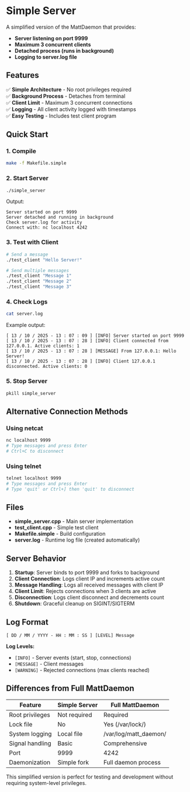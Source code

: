 # Simple Server

A simplified version of the MattDaemon that provides:
- **Server listening on port 9999**
- **Maximum 3 concurrent clients**
- **Detached process (runs in background)**
- **Logging to server.log file**

## Features

✅ **Simple Architecture** - No root privileges required  
✅ **Background Process** - Detaches from terminal  
✅ **Client Limit** - Maximum 3 concurrent connections  
✅ **Logging** - All client activity logged with timestamps  
✅ **Easy Testing** - Includes test client program  

## Quick Start

### 1. Compile
```bash
make -f Makefile.simple
```

### 2. Start Server
```bash
./simple_server
```
Output:
```
Server started on port 9999
Server detached and running in background
Check server.log for activity
Connect with: nc localhost 4242
```

### 3. Test with Client
```bash
# Send a message
./test_client "Hello Server!"

# Send multiple messages
./test_client "Message 1"
./test_client "Message 2" 
./test_client "Message 3"
```

### 4. Check Logs
```bash
cat server.log
```
Example output:
```
[ 13 / 10 / 2025 - 13 : 07 : 09 ] [INFO] Server started on port 9999
[ 13 / 10 / 2025 - 13 : 07 : 28 ] [INFO] Client connected from 127.0.0.1. Active clients: 1
[ 13 / 10 / 2025 - 13 : 07 : 28 ] [MESSAGE] From 127.0.0.1: Hello Server!
[ 13 / 10 / 2025 - 13 : 07 : 28 ] [INFO] Client 127.0.0.1 disconnected. Active clients: 0
```

### 5. Stop Server
```bash
pkill simple_server
```

## Alternative Connection Methods

### Using netcat
```bash
nc localhost 9999
# Type messages and press Enter
# Ctrl+C to disconnect
```

### Using telnet
```bash
telnet localhost 9999
# Type messages and press Enter
# Type 'quit' or Ctrl+] then 'quit' to disconnect
```

## Files

- **simple_server.cpp** - Main server implementation
- **test_client.cpp** - Simple test client
- **Makefile.simple** - Build configuration
- **server.log** - Runtime log file (created automatically)

## Server Behavior

1. **Startup**: Server binds to port 9999 and forks to background
2. **Client Connection**: Logs client IP and increments active count
3. **Message Handling**: Logs all received messages with client IP
4. **Client Limit**: Rejects connections when 3 clients are active
5. **Disconnection**: Logs client disconnect and decrements count
6. **Shutdown**: Graceful cleanup on SIGINT/SIGTERM

## Log Format

```
[ DD / MM / YYYY - HH : MM : SS ] [LEVEL] Message
```

**Log Levels:**
- `[INFO]` - Server events (start, stop, connections)
- `[MESSAGE]` - Client messages
- `[WARNING]` - Rejected connections (max clients reached)

## Differences from Full MattDaemon

| Feature | Simple Server | Full MattDaemon |
|---------|---------------|-----------------|
| Root privileges | Not required | Required |
| Lock file | No | Yes (/var/lock/) |
| System logging | Local file | /var/log/matt_daemon/ |
| Signal handling | Basic | Comprehensive |
| Port | 9999 | 4242 |
| Daemonization | Simple fork | Full daemon process |

This simplified version is perfect for testing and development without requiring system-level privileges.
